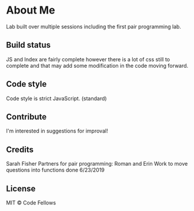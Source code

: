 # About Me
Lab built over multiple sessions including the first pair programming lab. 

## Build status
JS and Index are fairly complete however there is a lot of css still to complete and that may add some modification in the code moving forward.

## Code style
Code style is strict JavaScript. (standard)

## Contribute
I'm interested in suggestions for improval!

## Credits
Sarah Fisher
Partners for pair programming: Roman and Erin
Work to move questions into functions done 6/23/2019

## License
MIT © Code Fellows